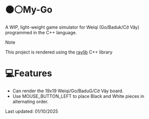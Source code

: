 # ⚫⚪️My-Go 
A WIP, light-weight game simulator for Weiqi (Go/Baduk/Cờ Vây) programmed in the C++ language.

> [!NOTE]
> This project is rendered using the [raylib](https://github.com/raysan5/raylib) C++ library

# 💻Features
- Can render the 19x19 Weiqi/Go/BaduG/Cờ Vây board.
- Use MOUSE_BUTTON_LEFT to place Black and White pieces in alternating order.

Last updated: 01/10/2025
